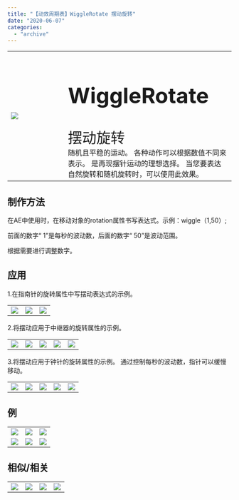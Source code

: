 ```yaml
---
title: "【动效周期表】WiggleRotate 摆动旋转"
date: "2020-06-07"
categories: 
  - "archive"
---
```


<table style="border-collapse: collapse; width: 100%;"><tbody class="table1"><tr><td style="width: 25.4125%;"><img src="https://mir.yuelili.com/user/AE/mg/foxcodex/WiggleRotate.gif"></td><td style="width: 93.8898%;"><h2 style="font-size: 36pt;">WiggleRotate</h2><div></div><span style="font-size: 24pt;">摆动旋转</span><div></div>随机且平稳的运动。 各种动作可以根据数值不同来表示。 是再现摆针运动的理想选择。 当您要表达自然旋转和随机旋转时，可以使用此效果。</td></tr></tbody></table>

## 制作方法

在AE中使用时，在移动对象的rotation属性书写表达式。示例：wiggle（1,50）;

前面的数字“ 1”是每秒的波动数，后面的数字“ 50”是波动范围。

根据需要进行调整数字。

## 应用

1.在指南针的旋转属性中写摆动表达式的示例。

<table style="border-collapse: collapse;"><tbody class="table1"><tr><td><a href="https://yuelili.com/archive/wigglerotate/"><img src="https://mir.yuelili.com/user/AE/mg/foxcodex/WiggleRotate.gif"></a></td><td><img class="plus" src="https://mir.yuelili.com/user/AE/mg/foxcodex/tri.png"></td><td><img src="https://mir.yuelili.com/user/AE/mg/foxcodex/WiggleRotate-Ex001.gif"></td></tr></tbody></table>

2.将摆动应用于中继器的旋转属性的示例。

<table style="border-collapse: collapse;"><tbody class="table1"><tr><td><a href="https://yuelili.com/archive/repeattrim/"><img src="https://mir.yuelili.com/user/AE/mg/foxcodex/WiggleRotate.gif"></a></td><td><img class="plus" src="https://mir.yuelili.com/user/AE/mg/foxcodex/plus.png"></td><td><a href="https://yuelili.com/archive/repeatrotate/"><img src="https://mir.yuelili.com/user/AE/mg/foxcodex/RepeatRotate.gif"></a></td><td><img class="plus" src="https://mir.yuelili.com/user/AE/mg/foxcodex/tri.png"></td><td><img src="https://mir.yuelili.com/user/AE/mg/foxcodex/RepeatRotate-Ex002.gif"></td></tr></tbody></table>

3.将摆动应用于钟针的旋转属性的示例。 通过控制每秒的波动数，指针可以缓慢移动。

<table style="border-collapse: collapse;"><tbody class="table1"><tr><td><a href="https://yuelili.com/archive/repeattrim/"><img src="https://mir.yuelili.com/user/AE/mg/foxcodex/WiggleRotate.gif"></a></td><td><img class="plus" src="https://mir.yuelili.com/user/AE/mg/foxcodex/plus.png"></td><td><a href="https://yuelili.com/archive/integar/"><img src="https://mir.yuelili.com/user/AE/mg/foxcodex/Integar.gif"></a></td><td><img class="plus" src="https://mir.yuelili.com/user/AE/mg/foxcodex/tri.png"></td><td><img src="https://mir.yuelili.com/user/AE/mg/foxcodex/Integar-Ex001.gif"></td></tr></tbody></table>

## 例

<table style="border-collapse: collapse; width: 100%;"><tbody class="table1"><tr><td style="width: 33.3333%;"><img src="https://mir.yuelili.com/user/AE/mg/foxcodex/WiggleRotate-Ex001.gif"></td><td style="width: 33.3333%;"><img src="https://mir.yuelili.com/user/AE/mg/foxcodex/Integar-Ex001.gif"></td><td style="width: 33.3333%;"><img src="https://mir.yuelili.com/user/AE/mg/foxcodex/RepeatRotate-Ex005.gif"></td></tr><tr><td style="width: 33.3333%;"><img src="https://mir.yuelili.com/user/AE/mg/foxcodex/RepeatRotate-Ex002.gif"></td><td style="width: 33.3333%;"><img src="https://mir.yuelili.com/user/AE/mg/foxcodex/RepeatRotate-Ex003.gif"></td><td style="width: 33.3333%;"><img src="https://mir.yuelili.com/user/AE/mg/foxcodex/RepeatRotate-Ex004.gif"></td></tr></tbody></table>

## 相似/相关

<table style="border-collapse: collapse;"><tbody class="table1"><tr><td><a href="https://yuelili.com/archive/move/"><img src="https://mir.yuelili.com/user/AE/mg/foxcodex/Move.gif"></a></td><td><a href="https://yuelili.com/archive/motionblur/"><img src="https://mir.yuelili.com/user/AE/mg/foxcodex/MotionBlur.gif"></a></td><td><a href="https://yuelili.com/archive/wigglerotate/"><img src="https://mir.yuelili.com/user/AE/mg/foxcodex/WiggleRotate.gif"></a></td><td><a href="https://yuelili.com/archive/wigglescale/"><img src="https://mir.yuelili.com/user/AE/mg/foxcodex/WiggleScale.gif"></a></td></tr></tbody></table>
